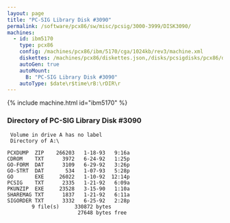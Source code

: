 ```yaml
---
layout: page
title: "PC-SIG Library Disk #3090"
permalink: /software/pcx86/sw/misc/pcsig/3000-3999/DISK3090/
machines:
  - id: ibm5170
    type: pcx86
    config: /machines/pcx86/ibm/5170/cga/1024kb/rev3/machine.xml
    diskettes: /machines/pcx86/diskettes.json,/disks/pcsigdisks/pcx86/diskettes.json
    autoGen: true
    autoMount:
      B: "PC-SIG Library Disk #3090"
    autoType: $date\r$time\rB:\rDIR\r
---
```


{% include machine.html id="ibm5170" %}

### Directory of PC-SIG Library Disk #3090

     Volume in drive A has no label
     Directory of A:\

    PCXDUMP  ZIP    266203   1-18-93   9:16a
    CDROM    TXT      3972   6-24-92   1:25p
    GO-FORM  DAT      3109   6-29-92   3:26p
    GO-STRT  DAT       534   1-07-93   5:28p
    GO       EXE     26022   1-10-92  12:14p
    PCSIG    TXT      2335   1-21-92   6:09a
    PKUNZIP  EXE     23528   3-15-90   1:10a
    SHAREMAG TXT      1837   1-21-92   6:11a
    SIGORDER TXT      3332   6-25-92   2:28p
            9 file(s)     330872 bytes
                           27648 bytes free

